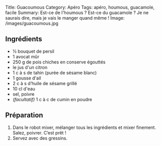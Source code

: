Title: Guacoumous
Category: Apéro
Tags: apéro, houmous, guacamole, facile
Summary: Est-ce de l'houmous ? Est-ce du guacamole ? Je ne saurais dire, mais je vais le manger quand même !
Image: /images/guacoumous.jpg

## Ingrédients

- ½ bouquet de persil
- 1 avocat mûr
- 250 g de pois chiches en conserve égouttés
- le jus d'un citron
- 1 c à s de tahin (purée de sésame blanc)
- 1 gousse d'ail    
- 2 c à s d’huile de sésame grillé
- 10 cl d'eau
- sel, poivre
- *(facultatif)* 1 c à c de cumin en poudre

## Préparation

1. Dans le robot mixer, mélanger tous les ingrédients et mixer finement. Salez, poivrer. C’est prêt !
2. Servez avec des gressins.